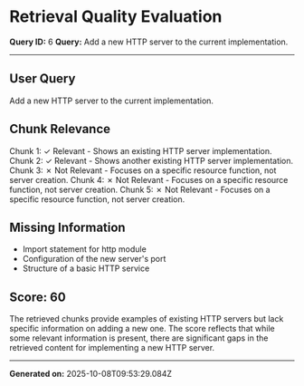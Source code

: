 # Retrieval Quality Evaluation
**Query ID:** 6
**Query:** Add a new HTTP server to the current implementation.

---

## User Query
Add a new HTTP server to the current implementation.

## Chunk Relevance
Chunk 1: ✓ Relevant - Shows an existing HTTP server implementation.
Chunk 2: ✓ Relevant - Shows another existing HTTP server implementation.
Chunk 3: ✗ Not Relevant - Focuses on a specific resource function, not server creation.
Chunk 4: ✗ Not Relevant - Focuses on a specific resource function, not server creation.
Chunk 5: ✗ Not Relevant - Focuses on a specific resource function, not server creation.

## Missing Information
- Import statement for http module
- Configuration of the new server's port
- Structure of a basic HTTP service

## Score: 60

The retrieved chunks provide examples of existing HTTP servers but lack specific information on adding a new one. The score reflects that while some relevant information is present, there are significant gaps in the retrieved content for implementing a new HTTP server.

---
**Generated on:** 2025-10-08T09:53:29.084Z
